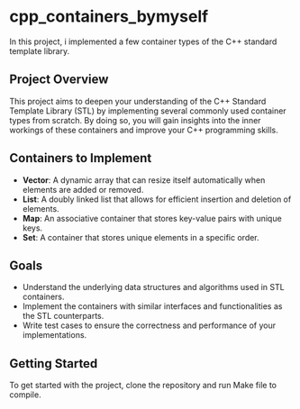 # cpp_containers_bymyself
In this project, i implemented a few container types of the C++ standard template library.

## Project Overview
This project aims to deepen your understanding of the C++ Standard Template Library (STL) by implementing several commonly used container types from scratch. By doing so, you will gain insights into the inner workings of these containers and improve your C++ programming skills.

## Containers to Implement
- **Vector**: A dynamic array that can resize itself automatically when elements are added or removed.
- **List**: A doubly linked list that allows for efficient insertion and deletion of elements.
- **Map**: An associative container that stores key-value pairs with unique keys.
- **Set**: A container that stores unique elements in a specific order.

## Goals
- Understand the underlying data structures and algorithms used in STL containers.
- Implement the containers with similar interfaces and functionalities as the STL counterparts.
- Write test cases to ensure the correctness and performance of your implementations.

## Getting Started
To get started with the project, clone the repository and run Make file to compile.
